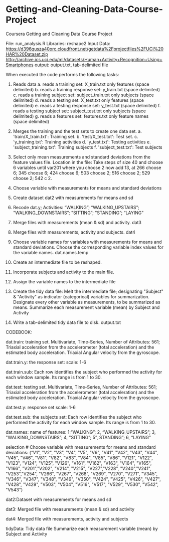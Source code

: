 Getting-and-Cleaning-Data-Course-Project
========================================

Coursera Getting and Cleaning Data Course Project

File: run_analysis.R
Libraries: reshape2
Input Data: https://d396qusza40orc.cloudfront.net/getdata%2Fprojectfiles%2FUCI%20HAR%20Dataset.zip 
http://archive.ics.uci.edu/ml/datasets/Human+Activity+Recognition+Using+Smartphones
output: output.txt, tab-delimited file


When executed the code performs the following tasks:
1. Reads data
	a. reads a training set: X_train.txt only features (space delimited)
	b. reads a training response set: y_train.txt (space delimited)
	c. reads a training subject set: subject_train.txt only subjects (space delimited)
	d. reads a testing set: X_test.txt only features (space delimited)
	e. reads a testing response set: y_test.txt (space delimited)
	f. reads a testing subject set: subject_test.txt only subjects (space delimited)
	g. reads a features set: features.txt only feature names (space delimited)
2. Merges the training and the test sets to create one data set.
	a. 'train/X_train.txt': Training set.
	b. 'test/X_test.txt': Test set.
	c. 'y_training.txt': Training activities
	d. 'y_test.txt': Testing activities
	e. 'subject_training.txt': Training subjects
	f. 'subject_test.txt': Test subjects
3. Select only mean measurements and standard deviations from the feature values file.
	Location in the file:
	Take steps of size 40 and choose 6 variables until var201 where you choose 2
	now add 13, at 266 choose 6; 345 choose 6; 424 choose 6; 503 choose 2;
	516 choose 2; 529 choose 2; 542 c 2.
4. Choose variable with measurements for means and standard deviations
5. Create dataset dat2 with measurements for means and sd
6. Recode dat.y; Activities: “WALKING”; “WALKING_UPSTAIRS”; "WALKING_DOWNSTAIRS”;
"SITTING”; "STANDING”; “LAYING"
7. Merge files with measurements (mean & sd) and activity. dat3
8. Merge files with measurements, activity and subjects. dat4
9. Choose variable names for variables with measurements for means and standard deviations.  Choose the corresponding variable index values for the variable names. dat.names.temp

10. Create an intermediate file to be reshaped.
11. Incorporate subjects and activity to the main file.
12. Assign the variable names to the intermediate file
13. Create the tidy data file:
	Melt the intermediate file; designating "Subject" & "Activity"
	as indicator (categorical) variables for summarization.
	Designate every other variable as measurements, to be summarized as means. 
	Summarize each measurement variable (mean) by Subject and Activity
14. Write a tab-delimited tidy data file to disk. output.txt


CODEBOOK:

dat.train: training set. Multivariate, Time-Series, Number of Attributes: 561; Triaxial acceleration from the accelerometer (total acceleration) and the estimated body acceleration. Triaxial Angular velocity from the gyroscope. 

dat.train.y: the response set: scale: 1-6

dat.train.sub: Each row identifies the subject who performed the activity for each window sample. Its range is from 1 to 30. 

dat.test: testing set.  Multivariate, Time-Series, Number of Attributes: 561; Triaxial acceleration from the accelerometer (total acceleration) and the estimated body acceleration. Triaxial Angular velocity from the gyroscope. 

dat.test.y: response set scale: 1-6

dat.test.sub: the subjects set: Each row identifies the subject who performed the activity for each window sample. Its range is from 1 to 30.

dat.names: name of features: 1:“WALKING”; 2, “WALKING_UPSTAIRS”; 3, "WALKING_DOWNSTAIRS”; 4, "SITTING”; 5”, STANDING”; 6, “LAYING"


selection  # Choose variable with measurements for means and standard deviations: (“V1", "V2", "V3", "V4", "V5", "V6", "V41", "V42", "V43", "V44", "V45", "V46",  "V81", "V82", "V83", "V84", "V85", "V86", "V121", "V122", "V123", "V124", "V125", "V126", "V161", "V162", "V163", "V164", "V165", "V166",  "V201","V202",  "V214", "V215",  "V227","V228",
  "V240","V241",  "V253","V254",  "V266", "V267", "V268", "V269", "V270", "V271",
  "V345", "V346", "V347", "V348", "V349", "V350",  "V424", "V425", "V426", "V427", "V428", "V429",  "V503", "V504",  "V516", "V517",  "V529", "V530",  "V542", "V543")

dat2:Dataset with measurements for means and sd

dat3: Merged file with measurements (mean & sd) and activity

dat4: Merged file with measurements, activity and subjects

tidyData: Tidy data file Summarize each measurement variable (mean) by Subject and Activity


